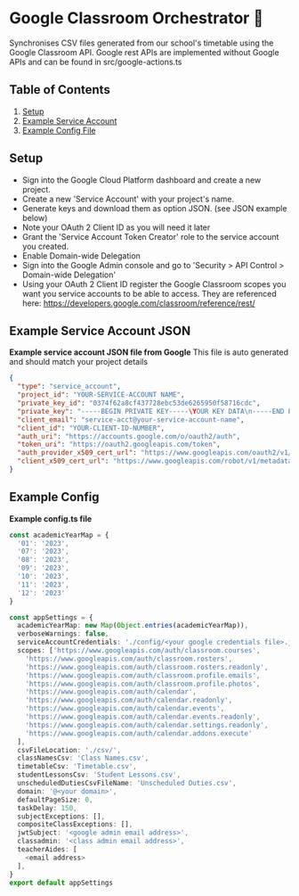 # Google Classroom Orchestrator 🚀
Synchronises CSV files generated from our school's timetable using the Google Classroom API. Google rest APIs are implemented without Google APIs and can be found in src/google-actions.ts

## Table of Contents

1. [Setup](https://github.com/telekram/gc-orchestrator#setup)
2. [Example Service Account](https://github.com/telekram/gc-orchestrator#example-service-account-json)
3. [Example Config File](https://github.com/telekram/gc-orchestrator#example-config)

## Setup

* Sign into the Google Cloud Platform dashboard and create a new project.
* Create a new 'Service Account' with your project's name.
* Generate keys and download them as option JSON. (see JSON example below)
* Note your OAuth 2 Client ID as you will need it later
* Grant the 'Service Account Token Creator' role to the service account you created.
* Enable Domain-wide Delegation
* Sign into the Google Admin console and go to 'Security > API Control > Domain-wide Delegation'
* Using your OAuth 2 Client ID register the Google Classroom scopes you want you service accounts to be able to access. They are referenced here: https://developers.google.com/classroom/reference/rest/

## Example Service Account JSON
**Example service account JSON file from Google**
This file is auto generated and should match your project details
```json
{
  "type": "service_account",
  "project_id": "YOUR-SERVICE-ACCOUNT NAME",
  "private_key_id": "0374f62a8cf437728ebc53de6265950f58716cdc",
  "private_key": "-----BEGIN PRIVATE KEY-----\YOUR KEY DATA\n-----END PRIVATE KEY-----\n",
  "client_email": "service-acct@your-service-account-name",
  "client_id": "YOUR-CLIENT-ID-NUMBER",
  "auth_uri": "https://accounts.google.com/o/oauth2/auth",
  "token_uri": "https://oauth2.googleapis.com/token",
  "auth_provider_x509_cert_url": "https://www.googleapis.com/oauth2/v1/certs",
  "client_x509_cert_url": "https://www.googleapis.com/robot/v1/metadata/x509/service-acct%40your-service-accout-name.iam.gserviceaccount.com"
}
```

## Example Config
**Example config.ts file**
```ts
const academicYearMap = {
  '01': '2023',
  '07': '2023',
  '08': '2023',
  '09': '2023',
  '10': '2023',
  '11': '2023',
  '12': '2023'
}

const appSettings = {
  academicYearMap: new Map(Object.entries(academicYearMap)),
  verboseWarnings: false,
  serviceAccountCredentials: './config/<your google credentials file>.json',
  scopes: ['https://www.googleapis.com/auth/classroom.courses',
    'https://www.googleapis.com/auth/classroom.rosters',
    'https://www.googleapis.com/auth/classroom.rosters.readonly',
    'https://www.googleapis.com/auth/classroom.profile.emails',
    'https://www.googleapis.com/auth/classroom.profile.photos',
    'https://www.googleapis.com/auth/calendar',
    'https://www.googleapis.com/auth/calendar.readonly',
    'https://www.googleapis.com/auth/calendar.events',
    'https://www.googleapis.com/auth/calendar.events.readonly',
    'https://www.googleapis.com/auth/calendar.settings.readonly',
    'https://www.googleapis.com/auth/calendar.addons.execute'
  ],
  csvFileLocation: './csv/',
  classNamesCsv: 'Class Names.csv',
  timetableCsv: 'Timetable.csv',
  studentLessonsCsv: 'Student Lessons.csv',
  unscheduledDutiesCsvFileName: 'Unscheduled Duties.csv',
  domain: '@<your domain>',
  defaultPageSize: 0,
  taskDelay: 150,
  subjectExceptions: [],
  compositeClassExceptions: [],
  jwtSubject: '<google admin email address>',
  classadmin: '<class admin email address>',
  teacherAides: [
    <email address>
  ],
}
export default appSettings
```
